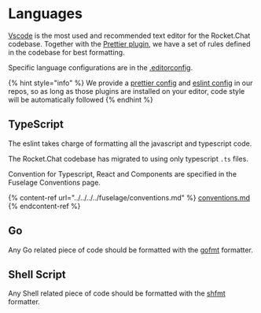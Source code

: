 # Languages

[Vscode](https://code.visualstudio.com/) is the most used and recommended text editor for the Rocket.Chat codebase. Together with the [Prettier plugin](https://code.visualstudio.com/), we have a set of rules defined in the codebase for best formatting.

Specific language configurations are in the [.editorconfig](https://github.com/RocketChat/Rocket.Chat/blob/develop/.editorconfig).

{% hint style="info" %}
We provide a [prettier config](https://github.com/RocketChat/Rocket.Chat/blob/develop/.prettierrc) and [eslint config](https://github.com/RocketChat/Rocket.Chat/blob/develop/apps/meteor/.eslintrc) in our repos, so as long as those plugins are installed on your editor, code style will be automatically followed
{% endhint %}

## TypeScript

The eslint takes charge of formatting all the javascript and typescript code.&#x20;

The Rocket.Chat codebase has migrated to using only typescript `.ts` files.

Convention for Typescript, React and Components are specified in the Fuselage Conventions page.

{% content-ref url="../../../../fuselage/conventions.md" %}
[conventions.md](../../../../fuselage/conventions.md)
{% endcontent-ref %}

## Go

Any Go related piece of code should be formatted with the [gofmt](https://pkg.go.dev/cmd/gofmt) formatter.

## Shell Script

Any Shell related piece of code should be formatted with the [shfmt](https://github.com/mvdan/sh) formatter.
